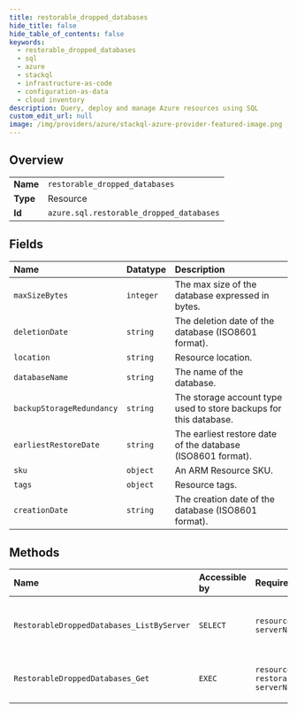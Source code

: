 ```yaml
---
title: restorable_dropped_databases
hide_title: false
hide_table_of_contents: false
keywords:
  - restorable_dropped_databases
  - sql
  - azure    
  - stackql
  - infrastructure-as-code
  - configuration-as-data
  - cloud inventory
description: Query, deploy and manage Azure resources using SQL
custom_edit_url: null
image: /img/providers/azure/stackql-azure-provider-featured-image.png
---
```

  
    

## Overview
<table><tbody>
<tr><td><b>Name</b></td><td><code>restorable_dropped_databases</code></td></tr>
<tr><td><b>Type</b></td><td>Resource</td></tr>
<tr><td><b>Id</b></td><td><code>azure.sql.restorable_dropped_databases</code></td></tr>
</tbody></table>

## Fields
| Name | Datatype | Description |
|:-----|:---------|:------------|
| `maxSizeBytes` | `integer` | The max size of the database expressed in bytes. |
| `deletionDate` | `string` | The deletion date of the database (ISO8601 format). |
| `location` | `string` | Resource location. |
| `databaseName` | `string` | The name of the database. |
| `backupStorageRedundancy` | `string` | The storage account type used to store backups for this database. |
| `earliestRestoreDate` | `string` | The earliest restore date of the database (ISO8601 format). |
| `sku` | `object` | An ARM Resource SKU. |
| `tags` | `object` | Resource tags. |
| `creationDate` | `string` | The creation date of the database (ISO8601 format). |
## Methods
| Name | Accessible by | Required Params | Description |
|:-----|:--------------|:----------------|:------------|
| `RestorableDroppedDatabases_ListByServer` | `SELECT` | `resourceGroupName, serverName, subscriptionId` | Gets a list of restorable dropped databases. |
| `RestorableDroppedDatabases_Get` | `EXEC` | `resourceGroupName, restorableDroppedDatabaseId, serverName, subscriptionId` | Gets a restorable dropped database. |
